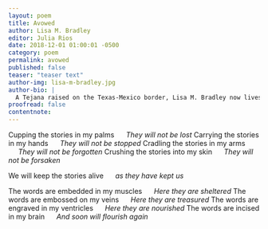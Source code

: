 ```yaml
---
layout: poem
title: Avowed
author: Lisa M. Bradley
editor: Julia Rios
date: 2018-12-01 01:00:01 -0500
category: poem
permalink: avowed
published: false
teaser: "teaser text"
author-img: lisa-m-bradley.jpg
author-bio: |
  A Tejana raised on the Texas-Mexico border, Lisa M. Bradley now lives in Iowa. Her speculative fiction and poetry have appeared in books such as _Sunvault: Stories of Solarpunk and Eco-Speculation_, _The Moment of Change: An Anthology of Feminist Speculative Poetry_, and her first collection, _The Haunted Girl_. Online, her writing can be found at _Uncanny Magazine_, _Strange Horizons_, and _Fireside Magazine_. In her debut novel, _Exile_, a desperate young woman schemes to escape her quarantined hometown, where a toxic spill infected residents with rage 20 years ago. Look for _Exile_ from Rosarium Publishing in Spring 2019.
proofread: false
contentnote:
---
```


Cupping the stories in my palms
&nbsp;&nbsp;&nbsp;&nbsp;&nbsp;_They will not be lost_
Carrying the stories in my hands
&nbsp;&nbsp;&nbsp;&nbsp;&nbsp;_They will not be stopped_
Cradling the stories in my arms
&nbsp;&nbsp;&nbsp;&nbsp;&nbsp;_They will not be forgotten_
Crushing the stories into my skin
&nbsp;&nbsp;&nbsp;&nbsp;&nbsp;_They will not be forsaken_

We will keep the stories alive
&nbsp;&nbsp;&nbsp;&nbsp;&nbsp;_as they have kept us_

The words are embedded in my muscles
&nbsp;&nbsp;&nbsp;&nbsp;&nbsp;_Here they are sheltered_
The words are embossed on my veins
&nbsp;&nbsp;&nbsp;&nbsp;&nbsp;_Here they are treasured_
The words are engraved in my ventricles
&nbsp;&nbsp;&nbsp;&nbsp;&nbsp;_Here they are nourished_
The words are incised in my brain
&nbsp;&nbsp;&nbsp;&nbsp;&nbsp;_And soon will flourish again_
